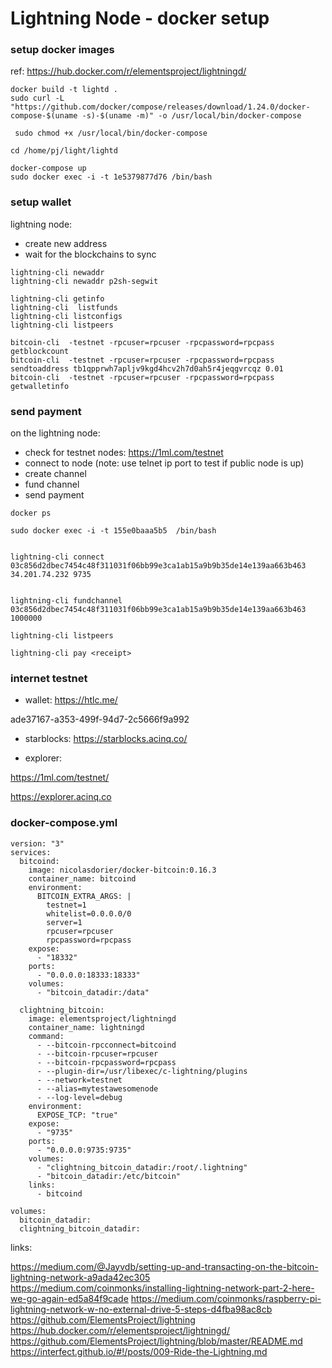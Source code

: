 
# Lightning Node - docker setup

### setup docker images
ref: https://hub.docker.com/r/elementsproject/lightningd/


```
docker build -t lightd .
sudo curl -L "https://github.com/docker/compose/releases/download/1.24.0/docker-compose-$(uname -s)-$(uname -m)" -o /usr/local/bin/docker-compose

 sudo chmod +x /usr/local/bin/docker-compose

cd /home/pj/light/lightd

docker-compose up
sudo docker exec -i -t 1e5379877d76 /bin/bash
```




### setup wallet
lightning node:
- create new address
-  wait for the blockchains to sync

```
lightning-cli newaddr
lightning-cli newaddr p2sh-segwit

lightning-cli getinfo
lightning-cli  listfunds
lightning-cli listconfigs
lightning-cli listpeers

```

```
bitcoin-cli  -testnet -rpcuser=rpcuser -rpcpassword=rpcpass  getblockcount
bitcoin-cli  -testnet -rpcuser=rpcuser -rpcpassword=rpcpass sendtoaddress tb1qpprwh7apljv9kgd4hcv2h7d0ah5r4jeqgvrcqz 0.01
bitcoin-cli  -testnet -rpcuser=rpcuser -rpcpassword=rpcpass  getwalletinfo

```
### send payment
on the lightning node:
 - check for testnet nodes: https://1ml.com/testnet
 - connect to node (note: use telnet ip port to test if public node is up)
 - create channel
 - fund channel
 - send payment

```
docker ps

sudo docker exec -i -t 155e0baaa5b5  /bin/bash 


lightning-cli connect 03c856d2dbec7454c48f311031f06bb99e3ca1ab15a9b9b35de14e139aa663b463 34.201.74.232 9735


lightning-cli fundchannel 03c856d2dbec7454c48f311031f06bb99e3ca1ab15a9b9b35de14e139aa663b463 1000000

lightning-cli listpeers

lightning-cli pay <receipt>

```

### internet testnet 

 - wallet: https://htlc.me/

ade37167-a353-499f-94d7-2c5666f9a992

 - starblocks: https://starblocks.acinq.co/
 
 - explorer:
 
 https://1ml.com/testnet/ 
 
 https://explorer.acinq.co

### docker-compose.yml
```
version: "3"
services:
  bitcoind:
    image: nicolasdorier/docker-bitcoin:0.16.3
    container_name: bitcoind
    environment:
      BITCOIN_EXTRA_ARGS: |
        testnet=1
        whitelist=0.0.0.0/0
        server=1
        rpcuser=rpcuser
        rpcpassword=rpcpass
    expose:
      - "18332"
    ports:
      - "0.0.0.0:18333:18333"
    volumes:
      - "bitcoin_datadir:/data"

  clightning_bitcoin:
    image: elementsproject/lightningd
    container_name: lightningd
    command:
      - --bitcoin-rpcconnect=bitcoind
      - --bitcoin-rpcuser=rpcuser
      - --bitcoin-rpcpassword=rpcpass
      - --plugin-dir=/usr/libexec/c-lightning/plugins
      - --network=testnet
      - --alias=mytestawesomenode
      - --log-level=debug
    environment:
      EXPOSE_TCP: "true"
    expose:
      - "9735"
    ports:
      - "0.0.0.0:9735:9735"
    volumes:
      - "clightning_bitcoin_datadir:/root/.lightning"
      - "bitcoin_datadir:/etc/bitcoin"
    links:
      - bitcoind

volumes:
  bitcoin_datadir:
  clightning_bitcoin_datadir:
```

links:

https://medium.com/@Jayvdb/setting-up-and-transacting-on-the-bitcoin-lightning-network-a9ada42ec305
https://medium.com/coinmonks/installing-lightning-network-part-2-here-we-go-again-ed5a84f9cade
https://medium.com/coinmonks/raspberry-pi-lightning-network-w-no-external-drive-5-steps-d4fba98ac8cb
https://github.com/ElementsProject/lightning
https://hub.docker.com/r/elementsproject/lightningd/
https://github.com/ElementsProject/lightning/blob/master/README.md
https://interfect.github.io/#!/posts/009-Ride-the-Lightning.md





